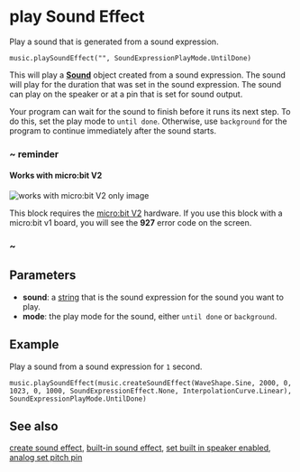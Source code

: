 # play Sound Effect

Play a sound that is generated from a sound expression.

```sig
music.playSoundEffect("", SoundExpressionPlayMode.UntilDone)
```

This will play a **[Sound](/types/sound)** object created from a sound expression. The sound will play for the duration that was set in the sound expression. The sound can play on the speaker or at a pin that is set for sound output.

Your program can wait for the sound to finish before it runs its next step. To do this, set the play mode to `until done`. Otherwise, use `background` for the program to continue immediately after the sound starts.

### ~ reminder

#### Works with micro:bit V2

![works with micro:bit V2 only image](/static/v2/v2-only.png)

This block requires the [micro:bit V2](/device/v2) hardware. If you use this block with a micro:bit v1 board, you will see the **927** error code on the screen.

### ~

## Parameters

* **sound**: a [string](/types/string) that is the sound expression for the sound you want to play.
* **mode**: the play mode for the sound, either `until done` or `background`.

## Example

Play a sound from a sound expression for `1` second.

```blocks
music.playSoundEffect(music.createSoundEffect(WaveShape.Sine, 2000, 0, 1023, 0, 1000, SoundExpressionEffect.None, InterpolationCurve.Linear), SoundExpressionPlayMode.UntilDone)
```

## See also

[create sound effect](/reference/music/create-sound-effect),
[built-in sound effect](/reference/music/builtin-sound-effect),
[set built in speaker enabled](/reference/music/set-built-in-speaker-enabled),
[analog set pitch pin](/reference/pins/analog-set-pitch-pin)
